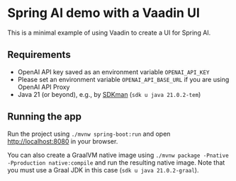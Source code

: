 # Spring AI demo with a Vaadin UI

This is a minimal example of using Vaadin to create a UI for Spring AI.

## Requirements
- OpenAI API key saved as an environment variable `OPENAI_API_KEY`
- Please set an environment variable `OPENAI_API_BASE_URL` if you are using OpenAI API Proxy
- Java 21 (or beyond), e.g., by [SDKman](https://sdkman.io) (`sdk u java 21.0.2-tem`)

## Running the app
Run the project using `./mvnw spring-boot:run` and open [http://localhost:8080](http://localhost:8080) in your browser.

You can also create a GraalVM native image using `./mvnw package -Pnative -Pproduction native:compile` and run the resulting native image.
Note that you must use a Graal JDK in this case (`sdk u java 21.0.2-graal`).
